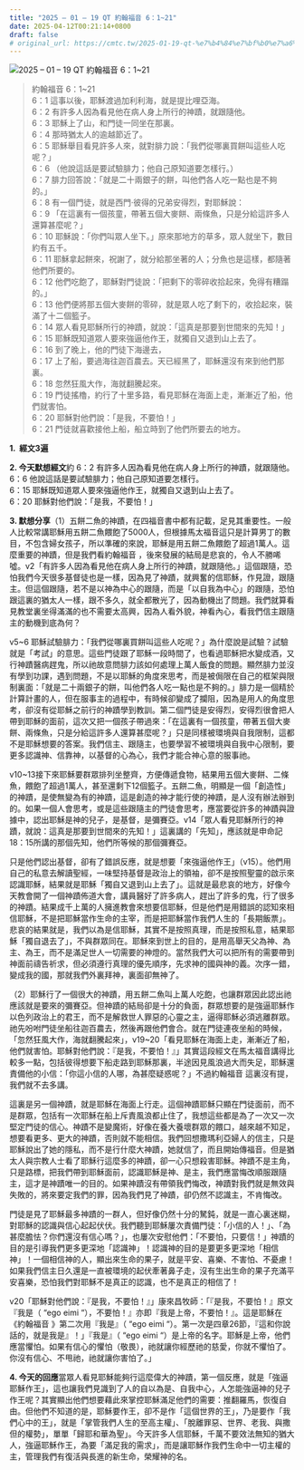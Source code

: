 ```yaml
---
title: "2025 – 01 – 19 QT 約翰福音 6：1~21"
date: 2025-04-12T00:21:14+0800
draft: false
# original_url: https://cmtc.tw/2025-01-19-qt-%e7%b4%84%e7%bf%b0%e7%a6%8f%e9%9f%b3-6%ef%bc%9a121
---
```


![2025 – 01 – 19 QT 約翰福音 6：1\~21](/images/qt.jpg  "2025 – 01 – 19 QT 約翰福音 6：1\~21")

> 約翰福音 6：1\~21  
> 6：1 這事以後，耶穌渡過加利利海，就是提比哩亞海。  
> 6：2 有許多人因為看見他在病人身上所行的神蹟，就跟隨他。  
> 6：3 耶穌上了山，和門徒一同坐在那裏。  
> 6：4 那時猶太人的逾越節近了。  
> 6：5 耶穌舉目看見許多人來，就對腓力說：「我們從哪裏買餅叫這些人吃呢？」  
> 6：6 （他說這話是要試驗腓力；他自己原知道要怎樣行。）  
> 6：7 腓力回答說：「就是二十兩銀子的餅，叫他們各人吃一點也是不夠的。」  
> 6：8 有一個門徒，就是西門‧彼得的兄弟安得烈，對耶穌說：  
> 6：9 「在這裏有一個孩童，帶著五個大麥餅、兩條魚，只是分給這許多人還算甚麼呢？」  
> 6：10 耶穌說：「你們叫眾人坐下。」原來那地方的草多，眾人就坐下，數目約有五千。  
> 6：11 耶穌拿起餅來，祝謝了，就分給那坐著的人；分魚也是這樣，都隨著他們所要的。  
> 6：12 他們吃飽了，耶穌對門徒說：「把剩下的零碎收拾起來，免得有糟蹋的。」  
> 6：13 他們便將那五個大麥餅的零碎，就是眾人吃了剩下的，收拾起來，裝滿了十二個籃子。  
> 6：14 眾人看見耶穌所行的神蹟，就說：「這真是那要到世間來的先知！」  
> 6：15 耶穌既知道眾人要來強逼他作王，就獨自又退到山上去了。  
> 6：16 到了晚上，他的門徒下海邊去，  
> 6：17 上了船，要過海往迦百農去。天已經黑了，耶穌還沒有來到他們那裏。  
> 6：18 忽然狂風大作，海就翻騰起來。  
> 6：19 門徒搖櫓，約行了十里多路，看見耶穌在海面上走，漸漸近了船，他們就害怕。  
> 6：20 耶穌對他們說：「是我，不要怕！」  
> 6：21 門徒就喜歡接他上船，船立時到了他們所要去的地方。

**1.  經文3遍**

**2. 今天默想經文**約 6：2 有許多人因為看見他在病人身上所行的神蹟，就跟隨他。  
6：6 他說這話是要試驗腓力；他自己原知道要怎樣行。  
6：15 耶穌既知道眾人要來強逼他作王，就獨自又退到山上去了。  
6：20 耶穌對他們說：「是我，不要怕！」

**3. 默想分享**（1）五餅二魚的神蹟，在四福音書中都有記載，足見其重要性。一般人比較常講耶穌用五餅二魚餵飽了5000人，但根據馬太福音這只是計算男丁的數目，不包含婦女孩子，所以準確的來說，耶穌是用五餅二魚餵飽了超過1萬人。這麼重要的神蹟，但是我們看約翰福音 ，後來發展的結局是悲哀的，令人不勝唏噓。v2「有許多人因為看見他在病人身上所行的神蹟，就跟隨他。」這個跟隨，恐怕我們今天很多基督徒也是一樣，因為見了神蹟，就興奮的信耶穌，作見證，跟隨主。但這個跟隨，若不是以神為中心的跟隨，而是「以自我為中心」的跟隨，恐怕跟這裏的猶太人一樣，跟不多久，就全都散光了，因為動機出了問題。我們就算看見教堂裏坐得滿滿的也不需要太高興，因為人看外貌，神看內心，看我們信主跟隨主的動機到底為何？

v5\~6 耶穌試驗腓力：「我們從哪裏買餅叫這些人吃呢？」為什麼說是試驗？試驗就是「考試」的意思。這些門徒跟了耶穌一段時間了，也看過耶穌把水變成酒，又行神蹟醫病趕鬼，所以祂故意問腓力該如何處理上萬人飯食的問題。顯然腓力並沒有學到功課，遇到問題，不是以耶穌的角度來思考，而是被侷限在自己的框架與限制裏面：「就是二十兩銀子的餅，叫他們各人吃一點也是不夠的。」腓力是一個精於計算計畫的人，但在服事主的過程中，有時候卻變成了攔阻，因為是用人的角度思考，卻沒有從耶穌之前行的神蹟學到教訓。第二個門徒是安得烈，安得烈很會把人帶到耶穌的面前，這次又把一個孩子帶過來：「在這裏有一個孩童，帶著五個大麥餅、兩條魚，只是分給這許多人還算甚麼呢？」只是同樣被環境與自我限制，這都不是耶穌想要的答案。我們信主、跟隨主，也要學習不被環境與自我中心限制，要更多認識神、信靠神，以基督的心為心，我們才能合神心意的服事祂。

v10\~13接下來耶穌要群眾排列坐整齊，方便傳遞食物，結果用五個大麥餅、二條魚，餵飽了超過1萬人，甚至還剩下12個籃子。五餅二魚，明顯是一個「創造性」的神蹟，是使無變為有的神蹟，這是創造的神才能行使的神蹟，是人沒有辦法辦到的。如果一個人會思考，或是這些跟隨主的門徒會思考，應當要從許多的神蹟與證據中，認出耶穌是神的兒子，是基督，是彌賽亞。v14「眾人看見耶穌所行的神蹟，就說：這真是那要到世間來的先知！」這裏講的「先知」，應該就是申命記18：15所講的那個先知，他們所等候的那個彌賽亞。

只是他們認出基督，卻有了錯誤反應，就是想要「來強逼他作王」（v15）。他們用自己的私意去解讀聖經，一味堅持基督是政治上的領袖，卻不是按照聖靈的啟示來認識耶穌，結果就是耶穌「獨自又退到山上去了」。這就是最悲哀的地方，好像今天教會開了一個神蹟佈道大會，講員醫好了許多病人，趕出了許多的鬼，行了很多的神蹟。結果成千上萬的人擁進教會來想要信耶穌，但是他們是用錯誤的認知來相信耶穌，不是把耶穌當作生命的主宰，而是把耶穌當作我們人生的「長期飯票」。悲哀的結果就是，我們以為是信耶穌，其實不是按照真理，而是按照私意，結果耶穌「獨自退去了」，不與群眾同在。耶穌來到世上的目的，是用高舉天父為神、為主、為王，而不是滿足世人一切需要的神燈的。當然我們大可以把所有的需要帶到神面前禱告祈求，但必須遵行真理的優先順序，先求神的國與神的義。次序一錯，變成我的國，那就我們外裏拜神，裏面卻無神了。

（2）耶穌行了一個很大的神蹟，用五餅二魚叫上萬人吃飽，也讓群眾因此認出祂應該就是要來的彌賽亞。但神蹟的結局卻是十分的負面，群眾想要的是強逼耶穌作以色列政治上的君王，而不是解救世人罪惡的心靈之主，逼得耶穌必須逃離群眾。祂先吩咐門徒坐船往迦百農去，然後再跟他們會合。就在門徒連夜坐船的時候，「忽然狂風大作，海就翻騰起來」，v19\~20「看見耶穌在海面上走，漸漸近了船，他們就害怕。耶穌對他們說：『是我，不要怕！』」其實這段經文在馬太福音講得比較多一點，包括彼得想要下船走路到耶穌那裏，半途因見風浪過大而失足，耶穌還責備他的小信：「你這小信的人哪，為甚麼疑惑呢？」不過約翰福音 這裏沒有提，我們就不去多講。

這裏是另一個神蹟，就是耶穌在海面上行走。這個神蹟耶穌只顯在門徒面前，而不是群眾，包括有一次耶穌在船上斥責風浪都止住了，我想這些都是為了一次又一次堅定門徒的信心。神蹟不是變魔術，好像在養大養壞群眾的餵口，越來越不知足，想要看更多、更大的神蹟，否則就不能相信。我們回想撒瑪利亞婦人的信主，只是耶穌說出了她的隱私，而不是行什麼大神蹟，她就信了，而且開始傳福音。但是猶太人與宗教人士看了耶穌行這麼多的神蹟，卻一心只想殺害耶穌。神蹟不是主角，只是路標，把我們帶到耶穌面前，認識耶穌是神、是主，我們應當悔改順服跟隨主，這才是神蹟唯一的目的。如果神蹟沒有帶領我們悔改，神蹟對我們就是無效與失敗的，將來要定我們的罪，因為我們見了神蹟，卻仍然不認識主，不肯悔改。

門徒是見了耶穌最多神蹟的一群人，但好像仍然十分的駑鈍，就是一直心裏迷糊，對耶穌的認識與信心起起伏伏。我們聽到耶穌屢次責備門徒：「小信的人！」、「為甚麼膽怯？你們還沒有信心嗎？」，也屢次安慰他們：「不要怕，只要信！」神蹟的目的是引導我們更多更深地「認識神」！認識神的目的是要更多更深地「相信神」！一個相信神的人，顯出來生命的果子，就是平安、喜樂、不害怕、不憂慮！如果我們信主日久還是一直被環境的起伏牽著鼻子走，沒有生出生命的果子充滿平安喜樂，恐怕我們對耶穌不是真正的認識，也不是真正的相信了！

v20「耶穌對他們說：『是我，不要怕！』」康來昌牧師：「『是我，不要怕！』原文『我是（ “ego eimi “），不要怕！』亦即『我是上帝，不要怕！』。這是耶穌在《約翰福音 》第二次用『我是』（ “ego eimi “）。第一次是四章26節，『這和你說話的，就是我是』！」『我是』（ “ego eimi “）是上帝的名字。耶穌是上帝，他們應當懼怕。如果有信心的懼怕（敬畏），祂就讓你經歷祂的慈愛，你就不懼怕了。你沒有信心、不甩祂，祂就讓你害怕了。」

**4. 今天的回應**當眾人看見耶穌能夠行這麼偉大的神蹟，第一個反應，就是「強逼耶穌作王」，這也讓我們見識到了人的自以為是、自我中心，人怎能強逼神的兒子作王呢？其實顯出他們想要藉此來掌控耶穌滿足他們的需要：推翻羅馬，恢復自由。但他們不知道的是，耶穌要作王，卻不是作「這個世界的王」，乃是要作「我們心中的王」，就是「掌管我們人生的至高主權」、「脫離罪惡、世界、老我、與撒但的權勢」，單單「歸耶和華為聖」。今天許多人信耶穌，千萬不要效法無知的猶大人，強逼耶穌作王，為要「滿足我的需求」，而是讓耶穌作我們生命中一切主權的主，管理我們有復活與長進的新生命，榮耀神的名。
